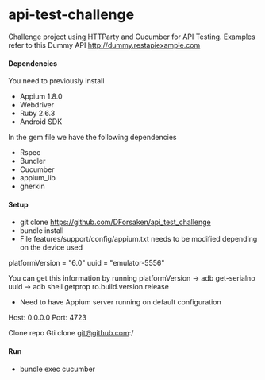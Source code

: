 # api-test-challenge

Challenge project using HTTParty and Cucumber for API Testing. Examples refer to this Dummy API http://dummy.restapiexample.com

#### Dependencies

You need to previously install 
* Appium 1.8.0
* Webdriver
* Ruby 2.6.3
* Android SDK

In the gem file we have the following dependencies
* Rspec
* Bundler 
* Cucumber 
* appium_lib 
* gherkin

#### Setup
* git clone https://github.com/DForsaken/api_test_challenge
* bundle install
* File features/support/config/appium.txt needs to be modified depending on the device used

platformVersion = "6.0"
uuid = "emulator-5556"

You can get this information by running 
platformVersion -> adb get-serialno
uuid -> adb shell getprop ro.build.version.release

* Need to have Appium server running on default configuration

Host: 0.0.0.0
Port: 4723 

Clone repo
Gti clone git@github.com:/

#### Run

* bundle exec cucumber
